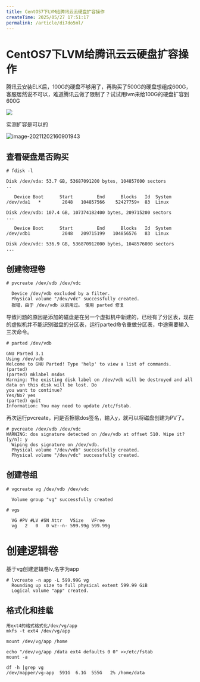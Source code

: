 ```yaml
---
title: CentOS7下LVM给腾讯云云硬盘扩容操作
createTime: 2025/05/27 17:51:17
permalink: /article/di7do5ml/
---
```



# CentOS7下LVM给腾讯云云硬盘扩容操作



腾讯云安装ELK后，100G的硬盘不够用了，再购买了500G的硬盘想组成600G，客服居然说不可以，难道腾讯云做了限制了？试试用lvm来给100G的硬盘扩容到600G

![](https://imgoss.xgss.net/picgo/image-20211202093956343.png?aliyun)

实测扩容是可以的

![image-20211202160901943](https://imgoss.xgss.net/picgo/image-20211202160901943.png?aliyun)

## 查看硬盘是否购买

```
# fdisk -l

Disk /dev/vda: 53.7 GB, 53687091200 bytes, 104857600 sectors
..

   Device Boot      Start         End      Blocks   Id  System
/dev/vda1   *        2048   104857566    52427759+  83  Linux

Disk /dev/vdb: 107.4 GB, 107374182400 bytes, 209715200 sectors
...

   Device Boot      Start         End      Blocks   Id  System
/dev/vdb1            2048   209715199   104856576   83  Linux

Disk /dev/vdc: 536.9 GB, 536870912000 bytes, 1048576000 sectors
...
```



## 创建物理卷

```
# pvcreate /dev/vdb /dev/vdc

  Device /dev/vdb excluded by a filter.
  Physical volume "/dev/vdc" successfully created.
  报错，由于 /dev/vdb 以前用过。 使用 parted 修复
```

导致问题的原因是添加的磁盘是在另一个虚拟机中新建的，已经有了分区表，现在的虚拟机并不能识别磁盘的分区表，运行parted命令重做分区表，中途需要输入三次命令。  

```
# parted /dev/vdb

GNU Parted 3.1
Using /dev/vdb
Welcome to GNU Parted! Type 'help' to view a list of commands.
(parted)                                                                  
(parted) mklabel msdos
Warning: The existing disk label on /dev/vdb will be destroyed and all data on this disk will be lost. Do
you want to continue?
Yes/No? yes                                                               
(parted) quit                                                             
Information: You may need to update /etc/fstab.
```



再次运行pvcreate，问是否擦除dos签名，输入y，就可以将磁盘创建为PV了。

```
# pvcreate /dev/vdb /dev/vdc                     
WARNING: dos signature detected on /dev/vdb at offset 510. Wipe it? [y/n]: y
  Wiping dos signature on /dev/vdb.
  Physical volume "/dev/vdb" successfully created.
  Physical volume "/dev/vdc" successfully created.
```



## 创建卷组

```
# vgcreate vg /dev/vdb /dev/vdc

  Volume group "vg" successfully created

# vgs

  VG #PV #LV #SN Attr   VSize   VFree  
  vg   2   0   0 wz--n- 599.99g 599.99g
```



# 创建逻辑卷

基于vg创建逻辑卷lv,名字为app

```
# lvcreate -n app -L 599.99G vg
  Rounding up size to full physical extent 599.99 GiB
  Logical volume "app" created.
```



## 格式化和挂载

```
用ext4的格式格式化/dev/vg/app
mkfs -t ext4 /dev/vg/app

mount /dev/vg/app /home

echo "/dev/vg/app /data ext4 defaults 0 0" >>/etc/fstab
mount -a

df -h |grep vg
/dev/mapper/vg-app  591G  6.1G  555G   2% /home/data

```

